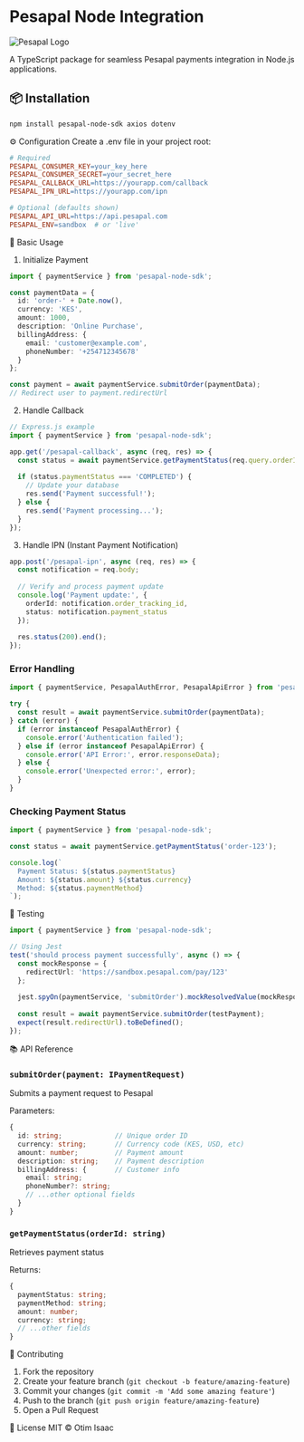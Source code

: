 # Pesapal Node Integration

![Pesapal Logo](https://pesapal.com/wp-content/uploads/2022/02/logo.svg)

A TypeScript package for seamless Pesapal payments integration in Node.js applications.

## 📦 Installation

```bash
npm install pesapal-node-sdk axios dotenv
```

⚙️ Configuration
Create a .env file in your project root:

```makefile
# Required
PESAPAL_CONSUMER_KEY=your_key_here
PESAPAL_CONSUMER_SECRET=your_secret_here
PESAPAL_CALLBACK_URL=https://yourapp.com/callback
PESAPAL_IPN_URL=https://yourapp.com/ipn

# Optional (defaults shown)
PESAPAL_API_URL=https://api.pesapal.com
PESAPAL_ENV=sandbox  # or 'live'
```

🚀 Basic Usage
1. Initialize Payment
```typescript
import { paymentService } from 'pesapal-node-sdk';

const paymentData = {
  id: 'order-' + Date.now(),
  currency: 'KES',
  amount: 1000,
  description: 'Online Purchase',
  billingAddress: {
    email: 'customer@example.com',
    phoneNumber: '+254712345678'
  }
};

const payment = await paymentService.submitOrder(paymentData);
// Redirect user to payment.redirectUrl
```

2. Handle Callback
```typescript
// Express.js example
import { paymentService } from 'pesapal-node-sdk';

app.get('/pesapal-callback', async (req, res) => {
  const status = await paymentService.getPaymentStatus(req.query.orderId);
  
  if (status.paymentStatus === 'COMPLETED') {
    // Update your database
    res.send('Payment successful!');
  } else {
    res.send('Payment processing...');
  }
});
```

3. Handle IPN (Instant Payment Notification)
```typescript
app.post('/pesapal-ipn', async (req, res) => {
  const notification = req.body;
  
  // Verify and process payment update
  console.log('Payment update:', {
    orderId: notification.order_tracking_id,
    status: notification.payment_status
  });
  
  res.status(200).end();
});
```

### Error Handling
```typescript
import { paymentService, PesapalAuthError, PesapalApiError } from 'pesapal-node-sdk';

try {
  const result = await paymentService.submitOrder(paymentData);
} catch (error) {
  if (error instanceof PesapalAuthError) {
    console.error('Authentication failed');
  } else if (error instanceof PesapalApiError) {
    console.error('API Error:', error.responseData);
  } else {
    console.error('Unexpected error:', error);
  }
}
```

### Checking Payment Status
```typescript
import { paymentService } from 'pesapal-node-sdk';

const status = await paymentService.getPaymentStatus('order-123');

console.log(`
  Payment Status: ${status.paymentStatus}
  Amount: ${status.amount} ${status.currency}
  Method: ${status.paymentMethod}
`);
```

🧪 Testing
```typescript
import { paymentService } from 'pesapal-node-sdk';

// Using Jest
test('should process payment successfully', async () => {
  const mockResponse = {
    redirectUrl: 'https://sandbox.pesapal.com/pay/123'
  };
  
  jest.spyOn(paymentService, 'submitOrder').mockResolvedValue(mockResponse);
  
  const result = await paymentService.submitOrder(testPayment);
  expect(result.redirectUrl).toBeDefined();
});
```

📚 API Reference
### `submitOrder(payment: IPaymentRequest)`
Submits a payment request to Pesapal

Parameters:
```typescript
{
  id: string;             // Unique order ID
  currency: string;       // Currency code (KES, USD, etc)
  amount: number;         // Payment amount
  description: string;    // Payment description
  billingAddress: {       // Customer info
    email: string;
    phoneNumber?: string;
    // ...other optional fields
  }
}
```

### `getPaymentStatus(orderId: string)`
Retrieves payment status

Returns:
```typescript
{
  paymentStatus: string;
  paymentMethod: string;
  amount: number;
  currency: string;
  // ...other fields
}
```

🤝 Contributing
1. Fork the repository
2. Create your feature branch (`git checkout -b feature/amazing-feature`)
3. Commit your changes (`git commit -m 'Add some amazing feature'`)
4. Push to the branch (`git push origin feature/amazing-feature`)
5. Open a Pull Request

📜 License
MIT © Otim Isaac